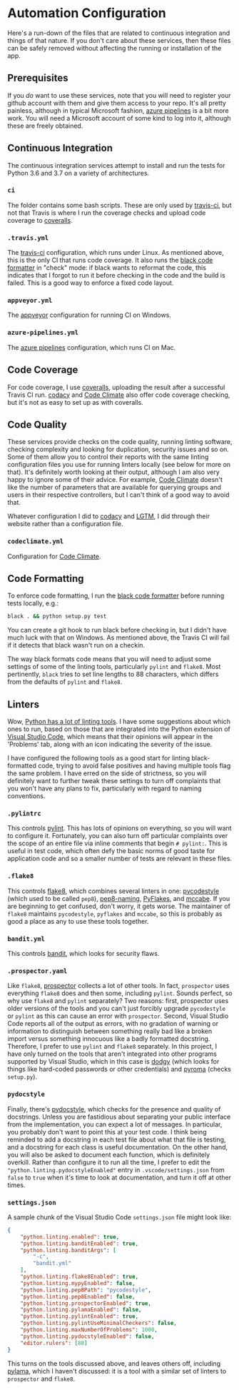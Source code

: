 # Automation Configuration

Here's a run-down of the files that are related to continuous integration and things of that nature.
If you don't care about these services, then these files can be safely removed without affecting the
running or installation of the app.

## Prerequisites

If you *do* want to use these services, note that you will need to register your github account
with them and give them access to your repo. It's all pretty painless, although in typical Microsoft
fashion, [azure pipelines](https://dev.azure.com) is a bit more work. You will need a Microsoft
account of some kind to log into it, although these are freely obtained.

## Continuous Integration

The continuous integration services attempt to install and run the tests for Python 3.6 and 3.7
on a variety of architectures.

### `ci`

The folder contains some bash scripts. These are only used by [travis-ci](https://travis-ci.org),
but not that Travis is where I run the coverage checks and upload code coverage to
[coveralls](coveralls.io).

### `.travis.yml`

The [travis-ci](https://travis-ci.org) configuration, which runs under Linux. As mentioned above,
this is the only CI that runs code coverage. It also runs the
[black code formatter](https://github.com/python/black) in "check" mode: if black wants to reformat
the code, this indicates that I forgot to run it before checking in the code and the build is
failed. This is a good way to enforce a fixed code layout.

### `appveyor.yml`

The [appveyor](https://ci.appveyor.com) configuration for running CI on Windows.

### `azure-pipelines.yml`

The [azure pipelines](https://dev.azure.com) configuration, which runs CI on Mac.

## Code Coverage

For code coverage, I use [coveralls](coveralls.io), uploading the result after a successful Travis
CI run. [codacy](https://codacy.com/) and [Code Climate](https://codeclimate.com) also offer code
coverage checking, but it's not as easy to set up as with coveralls.

## Code Quality

These services provide checks on the code quality, running linting software, checking complexity
and looking for duplication, security issues and so on. Some of them allow you to control their
reports with the same linting configuration files you use for running linters locally (see below
for more on that). It's definitely worth looking at their output, although I am also very happy
to ignore some of their advice. For example, [Code Climate](https://codeclimate.com) doesn't like
the number of parameters that are available for querying groups and users in their respective
controllers, but I can't think of a good way to avoid that.

Whatever configuration I did to [codacy](https://codacy.com/) and [LGTM](https://lgtm.com), I did
through their website rather than a configuration file.

### `codeclimate.yml`

Configuration for [Code Climate](https://codeclimate.com).

## Code Formatting

To enforce code formatting, I run the [black code formatter](https://github.com/python/black)
before running tests locally, e.g.:

```bash
black . && python setup.py test
```

You can create a git hook to run black before checking in, but I didn't have much luck with that
on Windows. As mentioned above, the Travis CI will fail if it detects that black wasn't run on
a checkin.

The way black formats code means that you will need to adjust some settings of some of the linting
tools, particularly `pylint` and `flake8`. Most pertinently, `black` tries to set line lengths to
88 characters, which differs from the defaults of `pylint` and `flake8`.

## Linters

Wow,
[Python has a lot of linting tools](https://github.com/vintasoftware/python-linters-and-code-analysis).
I have some suggestions about which ones to run, based on those that are integrated into the
Python extension of [Visual Studio Code](https://code.visualstudio.com), which means that their
opinions will appear in the 'Problems' tab, along with an icon indicating the severity of the issue.

I have configured the following tools as a good start for linting black-formatted code, trying
to avoid false positives and having multiple tools flag the same problem. I have erred on the
side of strictness, so you will definitely want to further tweak these settings to turn off
complaints that you won't have any plans to fix, particularly with regard to naming conventions.

### `.pylintrc`

This controls [pylint](https://www.pylint.org/). This has lots of opinions on everything, so you
will want to configure it. Fortunately, you can also turn off particular complaints over the
scope of an entire file via inline comments that begin `# pylint:`. This is useful in test code,
which often defy the basic norms of good taste for application code and so a smaller number of tests
are relevant in these files.

### `.flake8`

This controls [flake8](http://flake8.pycqa.org/en/latest/), which combines several linters in one:
[pycodestyle](https://pypi.org/project/pycodestyle/) (which used to be called `pep8`),
[pep8-naming](https://github.com/PyCQA/pep8-naming), [PyFlakes](https://github.com/PyCQA/pyflakes),
and [mccabe](https://github.com/PyCQA/mccabe). If you are beginning to get confused, don't worry,
it gets worse. The maintainer of `flake8` maintains `pycodestyle`, `pyflakes` and `mccabe`, so this
is probably as good a place as any to use these tools together.

### `bandit.yml`

This controls [bandit](https://github.com/PyCQA/bandit), which looks for security flaws.

### `.prospector.yaml`

Like `flake8`, [prospector](https://prospector.landscape.io/en/master/) collects a lot of other
tools. In fact, `prospector` uses everything `flake8` does and then some, including `pylint`. Sounds
perfect, so why use `flake8` and `pylint` separately? Two reasons: first, prospector uses older
versions of the tools and you can't just forcibly upgrade `pycodestyle` or `pylint` as this can
cause an error with `prospector`. Second, Visual Studio Code reports all of the output as errors,
with no gradation of warning or information to distinguish between something really bad like
a broken import versus something innocuous like a badly formatted docstring. Therefore, I prefer
to use `pylint` and `flake8` separately. In this project, I have only turned on the tools that
aren't integrated into other programs supported by Visual Studio, which in this case is
[dodgy](https://github.com/landscapeio/dodgy) (which looks for things like hard-coded passwords or
other credentials) and [pyroma](https://github.com/regebro/pyroma) (checks `setup.py`).

### `pydocstyle`

Finally, there's [pydocstyle](http://www.pydocstyle.org/en/3.0.0/usage.html), which checks for
the presence and quality of docstrings. Unless you are fastidious about separating your public
interface from the implementation, you can expect a lot of messages. In particular, you probably
don't want to point this at your test code. I think being reminded to add a docstring in each test
file about what that file is testing, and a docstring for each class is useful documentation. On
the other hand, you will also be asked to document each function, which is definitely overkill.
Rather than configure it to run all the time, I prefer to edit the
`"python.linting.pydocstyleEnabled"` entry in `.vscode/settings.json` from `false` to `true` when
it's time to look at documentation, and turn it off at other times.

### `settings.json`

A sample chunk of the Visual Studio Code `settings.json` file might look like:

```json
{
    "python.linting.enabled": true,
    "python.linting.banditEnabled": true,
    "python.linting.banditArgs": [
        "-c",
        "bandit.yml"
    ],
    "python.linting.flake8Enabled": true,
    "python.linting.mypyEnabled": false,
    "python.linting.pep8Path": "pycodestyle",
    "python.linting.pep8Enabled": false,
    "python.linting.prospectorEnabled": true,
    "python.linting.pylamaEnabled": false,
    "python.linting.pylintEnabled": true,
    "python.linting.pylintUseMinimalCheckers": false,
    "python.linting.maxNumberOfProblems": 1000,
    "python.linting.pydocstyleEnabled": false,
    "editor.rulers": [88]
}
```

This turns on the tools discussed above, and leaves others off, including
[pylama](https://github.com/klen/pylama), which I haven't discussed: it is a tool with a similar
set of linters to `prospector` and `flake8`.